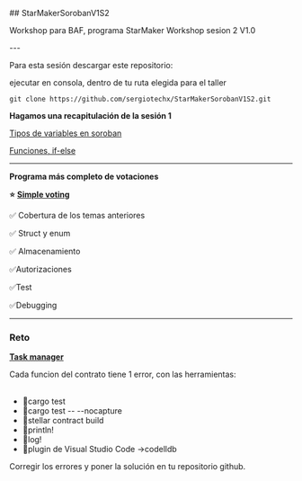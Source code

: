 \## StarMakerSorobanV1S2

Workshop para BAF, programa StarMaker Workshop sesion 2 V1.0

\---

Para esta sesión descargar este repositorio:

ejecutar en consola, dentro de tu ruta elegida para el taller

```plaintext
git clone https://github.com/sergiotechx/StarMakerSorobanV1S2.git
```

**Hagamos una recapitulación de la sesión 1**

[Tipos de variables en soroban](https://github.com/sergiotechx/StarMakerSorobanV1S2/tree/main/tipodatos)

[Funciones, if-else](https://github.com/sergiotechx/StarMakerSorobanV1S2/tree/main/condicionales-funciones)

---

**Programa más completo de votaciones**

**⭐** [**Simple voting**](https://github.com/sergiotechx/StarMakerSorobanV1S2/tree/main/SimpleVoting)

✅ Cobertura de los temas anteriores

✅ Struct y enum

✅ Almacenamiento

✅Autorizaciones

✅Test

✅Debugging

---

### **Reto**

[**Task manager**](https://github.com/sergiotechx/StarMakerSorobanV1S2/tree/main/reto)

Cada funcion del contrato tiene 1 error, con las herramientas:   
 

*   🔎cargo test
*   🔎cargo test -- --nocapture
*   🔎stellar contract build
*   🔎println!
*   🔎log!
*   🔎plugin de Visual Studio Code →codelldb

Corregir los errores y poner la solución en tu repositorio github.
